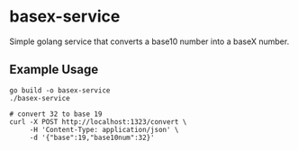 # basex-service
Simple golang service that converts a base10 number into a baseX number. 


## Example Usage
```
go build -o basex-service
./basex-service

# convert 32 to base 19
curl -X POST http://localhost:1323/convert \
     -H 'Content-Type: application/json' \
     -d '{"base":19,"base10num":32}'
```


